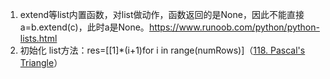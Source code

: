 1. extend等list内置函数，对list做动作，函数返回的是None，因此不能直接a=b.extend(c)，此时a是None。https://www.runoob.com/python/python-lists.html
2. 初始化 list方法：res=\[\[1]\*(i+1)for i in range(numRows)]（[118. Pascal's Triangle](https://leetcode.com/problems/pascals-triangle/)）
